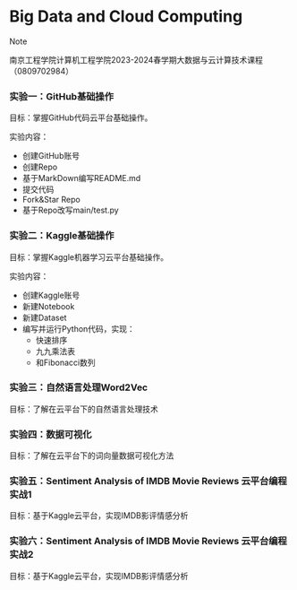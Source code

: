 # Big Data and Cloud Computing

> [!NOTE] 
> 南京工程学院计算机工程学院2023-2024春学期大数据与云计算技术课程（0809702984）




### 实验一：GitHub基础操作

目标：掌握GitHub代码云平台基础操作。

实验内容：
- 创建GitHub账号
- 创建Repo
- 基于MarkDown编写README.md
- 提交代码
- Fork&Star Repo
- 基于Repo改写main/test.py

### 实验二：Kaggle基础操作

目标：掌握Kaggle机器学习云平台基础操作。

实验内容：
- 创建Kaggle账号
- 新建Notebook
- 新建Dataset
- 编写并运行Python代码，实现：
  - 快速排序
  - 九九乘法表
  - 和Fibonacci数列

### 实验三：自然语言处理Word2Vec

目标：了解在云平台下的自然语言处理技术

### 实验四：数据可视化

目标：了解在云平台下的词向量数据可视化方法

### 实验五：Sentiment Analysis of IMDB Movie Reviews 云平台编程实战1

目标：基于Kaggle云平台，实现IMDB影评情感分析

### 实验六：Sentiment Analysis of IMDB Movie Reviews 云平台编程实战2

目标：基于Kaggle云平台，实现IMDB影评情感分析
